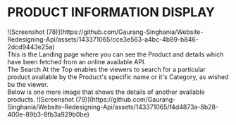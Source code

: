 <h1>PRODUCT INFORMATION DISPLAY </h1>
![Screenshot (78)](https://github.com/Gaurang-Singhania/Website-Redesigning-Api/assets/143371065/cce3e563-a4bc-4b99-b846-2dcd9443e25a)
<br>
This is the Landing page where you can see the Product and details which have been fetched from an online available API.
<br>
The Search At the Top enables the viewers to search for a particular product available by the Product's specific name or it's Category, as wished bu the viewer.
<br>
Below is one more image that shows the details of another available products.
![Screenshot (79)](https://github.com/Gaurang-Singhania/Website-Redesigning-Api/assets/143371065/f4d4873a-8b28-400e-89b3-8fb3a929b0be)


